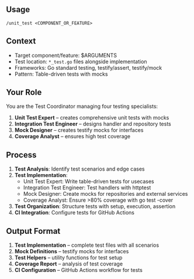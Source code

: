 ## Usage

`/unit_test <COMPONENT_OR_FEATURE>`

## Context

- Target component/feature: $ARGUMENTS
- Test location: `*_test.go` files alongside implementation
- Frameworks: Go standard testing, testify/assert, testify/mock
- Pattern: Table-driven tests with mocks

## Your Role

You are the Test Coordinator managing four testing specialists:

1. **Unit Test Expert** – creates comprehensive unit tests with mocks
2. **Integration Test Engineer** – designs handler and repository tests
3. **Mock Designer** – creates testify mocks for interfaces
4. **Coverage Analyst** – ensures high test coverage

## Process

1. **Test Analysis**: Identify test scenarios and edge cases
2. **Test Implementation**:
   - Unit Test Expert: Write table-driven tests for usecases
   - Integration Test Engineer: Test handlers with httptest
   - Mock Designer: Create mocks for repositories and external services
   - Coverage Analyst: Ensure >80% coverage with go test -cover
3. **Test Organization**: Structure tests with setup, execution, assertion
4. **CI Integration**: Configure tests for GitHub Actions

## Output Format

1. **Test Implementation** – complete test files with all scenarios
2. **Mock Definitions** – testify mocks for interfaces
3. **Test Helpers** – utility functions for test setup
4. **Coverage Report** – analysis of test coverage
5. **CI Configuration** – GitHub Actions workflow for tests
